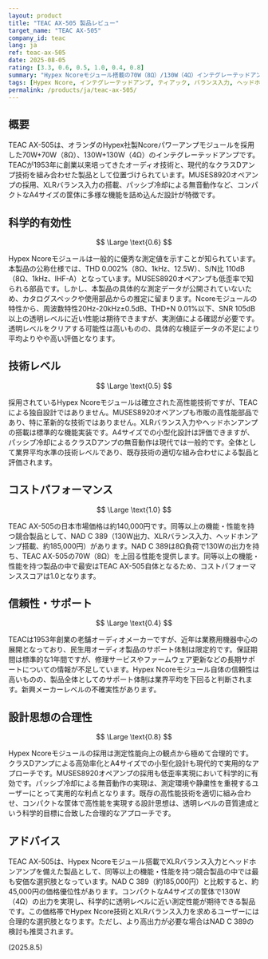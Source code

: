 ```yaml
---
layout: product
title: "TEAC AX-505 製品レビュー"
target_name: "TEAC AX-505"
company_id: teac
lang: ja
ref: teac-ax-505
date: 2025-08-05
rating: [3.3, 0.6, 0.5, 1.0, 0.4, 0.8]
summary: "Hypex Ncoreモジュール搭載の70W（8Ω）/130W（4Ω）インテグレーテッドアンプ。同等以上の機能・性能を持つ競合製品の中では最安価格を実現し、優れたコストパフォーマンスを提供する。"
tags: [Hypex Ncore, インテグレーテッドアンプ, ティアック, バランス入力, ヘッドホンアンプ]
permalink: /products/ja/teac-ax-505/
---
```

## 概要

TEAC AX-505は、オランダのHypex社製Ncoreパワーアンプモジュールを採用した70W+70W（8Ω）、130W+130W（4Ω）のインテグレーテッドアンプです。TEACが1953年に創業以来培ってきたオーディオ技術と、現代的なクラスDアンプ技術を組み合わせた製品として位置づけられています。MUSES8920オペアンプの採用、XLRバランス入力の搭載、パッシブ冷却による無音動作など、コンパクトなA4サイズの筐体に多様な機能を詰め込んだ設計が特徴です。

## 科学的有効性

$$ \Large \text{0.6} $$

Hypex Ncoreモジュールは一般的に優秀な測定値を示すことが知られています。本製品の公称仕様では、THD 0.002%（8Ω、1kHz、12.5W）、S/N比 110dB（8Ω、1kHz、IHF-A）となっています。MUSES8920オペアンプも低歪率で知られる部品です。しかし、本製品の具体的な測定データが公開されていないため、カタログスペックや使用部品からの推定に留まります。Ncoreモジュールの特性から、周波数特性20Hz-20kHz±0.5dB、THD+N 0.01%以下、SNR 105dB以上の透明レベルに近い性能は期待できますが、実測値による確認が必要です。透明レベルをクリアする可能性は高いものの、具体的な検証データの不足により平均よりやや高い評価となります。

## 技術レベル

$$ \Large \text{0.5} $$

採用されているHypex Ncoreモジュールは確立された高性能技術ですが、TEACによる独自設計ではありません。MUSES8920オペアンプも市販の高性能部品であり、特に革新的な技術ではありません。XLRバランス入力やヘッドホンアンプの搭載は標準的な機能実装です。A4サイズでの小型化設計は評価できますが、パッシブ冷却によるクラスDアンプの無音動作は現代では一般的です。全体として業界平均水準の技術レベルであり、既存技術の適切な組み合わせによる製品と評価されます。

## コストパフォーマンス

$$ \Large \text{1.0} $$

TEAC AX-505の日本市場価格は約140,000円です。同等以上の機能・性能を持つ競合製品として、NAD C 389（130W出力、XLRバランス入力、ヘッドホンアンプ搭載、約185,000円）があります。NAD C 389は8Ω負荷で130Wの出力を持ち、TEAC AX-505の70W（8Ω）を上回る性能を提供します。同等以上の機能・性能を持つ製品の中で最安はTEAC AX-505自体となるため、コストパフォーマンススコアは1.0となります。

## 信頼性・サポート

$$ \Large \text{0.4} $$

TEACは1953年創業の老舗オーディオメーカーですが、近年は業務用機器中心の展開となっており、民生用オーディオ製品のサポート体制は限定的です。保証期間は標準的な1年間ですが、修理サービスやファームウェア更新などの長期サポートについての情報が不足しています。Hypex Ncoreモジュール自体の信頼性は高いものの、製品全体としてのサポート体制は業界平均を下回ると判断されます。新興メーカーレベルの不確実性があります。

## 設計思想の合理性

$$ \Large \text{0.8} $$

Hypex Ncoreモジュールの採用は測定性能向上の観点から極めて合理的です。クラスDアンプによる高効率化とA4サイズでの小型化設計も現代的で実用的なアプローチです。MUSES8920オペアンプの採用も低歪率実現において科学的に有効です。パッシブ冷却による無音動作の実現は、測定環境や静粛性を重視するユーザーにとって実用的な利点となります。既存の高性能技術を適切に組み合わせ、コンパクトな筐体で高性能を実現する設計思想は、透明レベルの音質達成という科学的目標に合致した合理的なアプローチです。

## アドバイス

TEAC AX-505は、Hypex Ncoreモジュール搭載でXLRバランス入力とヘッドホンアンプを備えた製品として、同等以上の機能・性能を持つ競合製品の中では最も安価な選択肢となっています。NAD C 389（約185,000円）と比較すると、約45,000円の価格優位性があります。コンパクトなA4サイズの筐体で130W（4Ω）の出力を実現し、科学的に透明レベルに近い測定性能が期待できる製品です。この価格帯でHypex Ncore技術とXLRバランス入力を求めるユーザーには合理的な選択肢となります。ただし、より高出力が必要な場合はNAD C 389の検討も推奨されます。

(2025.8.5)
